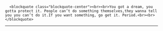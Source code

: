 
    
      <blockquote class="blockquote-center"><br><br>You got a dream, you gotta protect it. People can’t do something themselves,they wanna tell you you can’t do it.If you want something, go get it. Period.<br><br></blockquote>



<hr>
<!-- 在校大学生、懒癌晚期、轻度强迫症患者，爱好折腾的学生党。喜欢一切有意思的技术和事情。乱七八糟的技术都有玩过一点，杂而不精。希望自己能对自己喜欢的事物始终保持兴趣和热情。目前从嵌入式Linux驱动开发学习转向移动互联、Web方向的学习。希望自己对热衷的事情能够一直坚持下去。 -->


